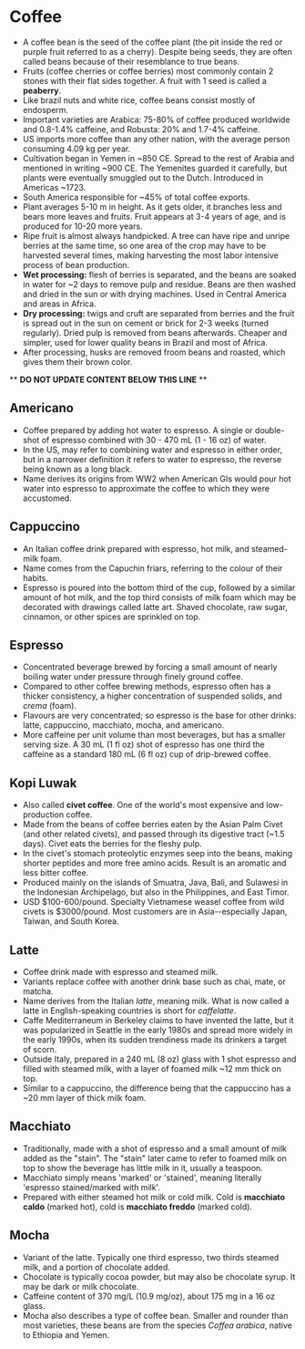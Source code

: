 Coffee
======

* A coffee bean is the seed of the coffee plant (the pit inside the red or purple fruit referred to as a cherry). Despite being seeds, they are often called beans because of their resemblance to true beans.
* Fruits (coffee cherries or coffee berries) most commonly contain 2 stones with their flat sides together. A fruit with 1 seed is called a **peaberry**.
* Like brazil nuts and white rice, coffee beans consist mostly of endosperm.
* Important varieties are Arabica: 75-80% of coffee produced worldwide and 0.8-1.4% caffeine, and Robusta: 20% and 1.7-4% caffeine.
* US imports more coffee than any other nation, with the average person consuming 4.09 kg per year.
* Cultivation began in Yemen in ~850 CE. Spread to the rest of Arabia and mentioned in writing ~900 CE. The Yemenites guarded it carefully, but plants were eventually smuggled out to the Dutch. Introduced in Americas ~1723.
* South America responsible for ~45% of total coffee exports.
* Plant averages 5-10 m in height. As it gets older, it branches less and bears more leaves and fruits. Fruit appears at 3-4 years of age, and is produced for 10-20 more years.
* Ripe fruit is almost always handpicked. A tree can have ripe and unripe berries at the same time, so one area of the crop may have to be harvested several times, making harvesting the most labor intensive process of bean production.
* **Wet processing:** flesh of berries is separated, and the beans are soaked in water for ~2 days to remove pulp and residue. Beans are then washed and dried in the sun or with drying machines. Used in Central America and areas in Africa.
* **Dry processing:** twigs and cruft are separated from berries and the fruit is spread out in the sun on cement or brick for 2-3 weeks (turned regularly). Dried pulp is removed from beans afterwards. Cheaper and simpler, used for lower quality beans in Brazil and most of Africa.
* After processing, husks are removed froom beans and roasted, which gives them their brown color.

** **DO NOT UPDATE CONTENT BELOW THIS LINE** **

Americano
---------

* Coffee prepared by adding hot water to espresso. A single or double-shot of espresso combined with 30 - 470 mL (1 - 16 oz) of water.
* In the US, may refer to combining water and espresso in either order, but in a narrower definition it refers to water _to_ espresso, the reverse being known as a long black.
* Name derives its origins from WW2 when American GIs would pour hot water into espresso to approximate the coffee to which they were accustomed.

Cappuccino
----------

* An Italian coffee drink prepared with espresso, hot milk, and steamed-milk foam.
* Name comes from the Capuchin friars, referring to the colour of their habits.
* Espresso is poured into the bottom third of the cup, followed by a similar amount of hot milk, and the top third consists of milk foam which may be decorated with drawings called latte art. Shaved chocolate, raw sugar, cinnamon, or other spices are sprinkled on top.

Espresso
--------

* Concentrated beverage brewed by forcing a small amount of nearly boiling water under pressure through finely ground coffee.
* Compared to other coffee brewing methods, espresso often has a thicker consistency, a higher concentration of suspended solids, and _crema_ (foam).
* Flavours are very concentrated; so espresso is the base for other drinks: latte, cappuccino, macchiato, mocha, and americano.
* More caffeine per unit volume than most beverages, but has a smaller serving size. A 30 mL (1 fl oz) shot of espresso has one third the caffeine as a standard 180 mL (6 fl oz) cup of drip-brewed coffee.

Kopi Luwak
----------

* Also called **civet coffee**. One of the world's most expensive and low-production coffee.
* Made from the beans of coffee berries eaten by the Asian Palm Civet (and other related civets), and passed through its digestive tract (~1.5 days). Civet eats the berries for the fleshy pulp.
* In the civet's stomach proteolytic enzymes seep into the beans, making shorter peptides and more free amino acids. Result is an aromatic and less bitter coffee.
* Produced mainly on the islands of Smuatra, Java, Bali, and Sulawesi in the Indonesian Archipelago, but also in the Philippines, and East Timor.
* USD $100-600/pound. Specialty Vietnamese weasel coffee from wild civets is $3000/pound. Most customers are in Asia--especially Japan, Taiwan, and South Korea.

Latte
-----

* Coffee drink made with espresso and steamed milk.
* Variants replace coffee with another drink base such as chai, mate, or matcha.
* Name derives from the Italian _latte_, meaning milk. What is now called a latte in English-speaking countries is short for _caffelatte_.
* Caffe Mediterraneum in Berkeley claims to have invented the latte, but it was popularized in Seattle in the early 1980s and spread more widely in the early 1990s, when its sudden trendiness made its drinkers a target of scorn.
* Outside Italy, prepared in a 240 mL (8 oz) glass with 1 shot espresso and filled with steamed milk, with a layer of foamed milk ~12 mm thick on top.
* Similar to a cappuccino, the difference being that the cappuccino has a ~20 mm layer of thick milk foam.

Macchiato
---------

* Traditionally, made with a shot of espresso and a small amount of milk added as the "stain". The "stain" later came to refer to foamed milk on top to show the beverage has little milk in it, usually a teaspoon.
* Macchiato simply means 'marked' or 'stained', meaning literally 'espresso stained/marked with milk'.
* Prepared with either steamed hot milk or cold milk. Cold is **macchiato caldo** (marked hot), cold is **macchiato freddo** (marked cold).

Mocha
-----

* Variant of the latte. Typically one third espresso, two thirds steamed milk, and a portion of chocolate added.
* Chocolate is typically cocoa powder, but may also be chocolate syrup. It may be dark or milk chocolate.
* Caffeine content of 370 mg/L (10.9 mg/oz), about 175 mg in a 16 oz glass.
* Mocha also describes a type of coffee bean. Smaller and rounder than most varieties, these beans are from the species _Coffea arabica_, native to Ethiopia and Yemen.

